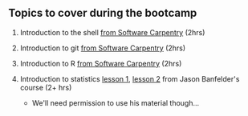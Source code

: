 ## Topics to cover during the bootcamp

1. Introduction to the shell [from Software Carpentry](https://github.com/swcarpentry/shell-novice)   (2hrs)

2. Introduction to git [from Software Carpentry](https://github.com/swcarpentry/git-novice)  (2hrs)

3. Introduction to R [from Software Carpentry](http://swcarpentry.github.io/r-novice-gapminder) (2hrs)

4. Introduction to statistics [lesson 1](http://physiology.med.cornell.edu/people/banfelder/qbio/lecture_notes/1.1_characterizing_a_distribution.pdf), [lesson 2](http://physiology.med.cornell.edu/people/banfelder/qbio/lecture_notes/1.2_pdfs_and_normal_distribution.pdf) from Jason Banfelder's course (2+ hrs)
   - We'll need permission to use his material though...
